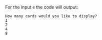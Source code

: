 For the input `4` the code will output:
```text
How many cards would you like to display?
1
2
4
8
```
